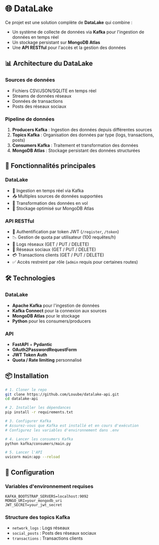 # 🌐 DataLake

Ce projet est une solution complète de **DataLake** qui combine :
- Un système de collecte de données via **Kafka** pour l'ingestion de données en temps réel
- Un stockage persistant sur **MongoDB Atlas**
- Une **API RESTful** pour l'accès et la gestion des données

## 📊 Architecture du DataLake

### Sources de données
- Fichiers CSV/JSON/SQLITE en temps réel
- Streams de données réseaux
- Données de transactions
- Posts des réseaux sociaux

### Pipeline de données
1. **Producers Kafka** : Ingestion des données depuis différentes sources
2. **Topics Kafka** : Organisation des données par type (logs, transactions, posts)
3. **Consumers Kafka** : Traitement et transformation des données
4. **MongoDB Atlas** : Stockage persistant des données structurées

## 🚀 Fonctionnalités principales

### DataLake
- 🔄 Ingestion en temps réel via Kafka
- 📥 Multiples sources de données supportées
- 🔄 Transformation des données en vol
- 💾 Stockage optimisé sur MongoDB Atlas

### API RESTful
- 🔐 Authentification par token JWT (`/register`, `/token`)
- 📉 Gestion de quota par utilisateur (100 requêtes/h)
- 📝 Logs réseaux (GET / PUT / DELETE)
- 📢 Réseaux sociaux (GET / PUT / DELETE)
- 💳 Transactions clients (GET / PUT / DELETE)
- ✅ Accès restreint par rôle (`admin` requis pour certaines routes)

## 🛠️ Technologies

### DataLake
- **Apache Kafka** pour l'ingestion de données
- **Kafka Connect** pour la connexion aux sources
- **MongoDB Atlas** pour le stockage
- **Python** pour les consumers/producers

### API
- **FastAPI** + **Pydantic**
- **OAuth2PasswordRequestForm**
- **JWT Token Auth**
- **Quota / Rate limiting** personnalisé

## 📦 Installation

```bash
# 1. Cloner le repo
git clone https://github.com/Louube/datalake-api.git
cd datalake-api

# 2. Installer les dépendances
pip install -r requirements.txt

# 3. Configurer Kafka
# Assurez-vous que Kafka est installé et en cours d'exécution
# Configurez les variables d'environnement dans .env

# 4. Lancer les consumers Kafka
python kafka/consumers/main.py

# 5. Lancer l'API
uvicorn main:app --reload
```

## 🔧 Configuration

### Variables d'environnement requises
```env
KAFKA_BOOTSTRAP_SERVERS=localhost:9092
MONGO_URI=your_mongodb_uri
JWT_SECRET=your_jwt_secret
```

### Structure des topics Kafka
- `network_logs` : Logs réseaux
- `social_posts` : Posts des réseaux sociaux
- `transactions` : Transactions clients
